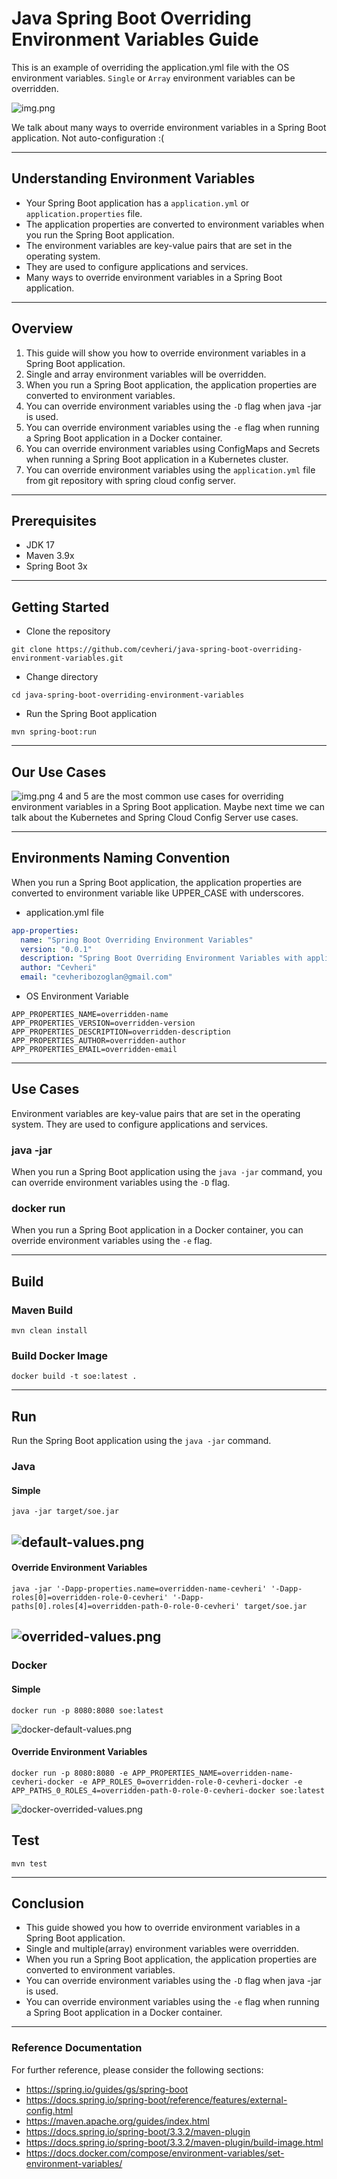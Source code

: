# Java Spring Boot Overriding Environment Variables Guide


This is an example of overriding the application.yml file with the OS environment variables. 
`Single` or `Array` environment variables can be overridden.

![img.png](images/title.png)

We talk about many ways to override environment variables in a Spring Boot application. Not auto-configuration :(

---

## Understanding Environment Variables
* Your Spring Boot application has a `application.yml` or `application.properties` file.
* The application properties are converted to environment variables when you run the Spring Boot application.
* The environment variables are key-value pairs that are set in the operating system.
* They are used to configure applications and services.
* Many ways to override environment variables in a Spring Boot application.

---

## Overview
1. This guide will show you how to override environment variables in a Spring Boot application.
2. Single and array environment variables will be overridden.
3. When you run a Spring Boot application, the application properties are converted to environment variables.
4. You can override environment variables using the `-D` flag when java -jar is used.
5. You can override environment variables using the `-e` flag when running a Spring Boot application in a Docker container.
6. You can override environment variables using ConfigMaps and Secrets when running a Spring Boot application in a Kubernetes cluster.
7. You can override environment variables using the `application.yml` file from git repository with spring cloud config server.

----

## Prerequisites
* JDK 17
* Maven 3.9x
* Spring Boot 3x

---

## Getting Started
* Clone the repository
```shell
git clone https://github.com/cevheri/java-spring-boot-overriding-environment-variables.git
```

* Change directory
```shell
cd java-spring-boot-overriding-environment-variables
```

* Run the Spring Boot application
```shell
mvn spring-boot:run
```

---


## Our Use Cases
![img.png](images/uses-cases.png)
4 and 5 are the most common use cases for overriding environment variables in a Spring Boot application. Maybe next time we can talk about the Kubernetes and Spring Cloud Config Server use cases.

---

## Environments Naming Convention
When you run a Spring Boot application, the application properties are converted to environment variable like UPPER_CASE with underscores.

* application.yml file
```yml
app-properties:
  name: "Spring Boot Overriding Environment Variables"
  version: "0.0.1"
  description: "Spring Boot Overriding Environment Variables with application.yml"
  author: "Cevheri"
  email: "cevheribozoglan@gmail.com"
```
* OS Environment Variable
```shell
APP_PROPERTIES_NAME=overridden-name
APP_PROPERTIES_VERSION=overridden-version
APP_PROPERTIES_DESCRIPTION=overridden-description
APP_PROPERTIES_AUTHOR=overridden-author
APP_PROPERTIES_EMAIL=overridden-email
```

---

## Use Cases
Environment variables are key-value pairs that are set in the operating system.
They are used to configure applications and services.

### java -jar
When you run a Spring Boot application using the `java -jar` command, you can override environment variables using the `-D` flag.



### docker run
When you run a Spring Boot application in a Docker container, you can override environment variables using the `-e` flag.
    

---

## Build
### Maven Build
```shell
mvn clean install
```

### Build Docker Image
```shell
docker build -t soe:latest .
```

---

## Run
Run the Spring Boot application using the `java -jar` command. 

### Java
#### Simple
```shell
java -jar target/soe.jar
```
![default-values.png](images/default-values.png)
---

#### Override Environment Variables
```shell
java -jar '-Dapp-properties.name=overridden-name-cevheri' '-Dapp-roles[0]=overridden-role-0-cevheri' '-Dapp-paths[0].roles[4]=overridden-path-0-role-0-cevheri' target/soe.jar
```
![overrided-values.png](images/overrided-values.png)
---

### Docker
#### Simple
```shell
docker run -p 8080:8080 soe:latest
```
![docker-default-values.png](images/docker-default-values.png)
#### Override Environment Variables
```shell
docker run -p 8080:8080 -e APP_PROPERTIES_NAME=overridden-name-cevheri-docker -e APP_ROLES_0=overridden-role-0-cevheri-docker -e APP_PATHS_0_ROLES_4=overridden-path-0-role-0-cevheri-docker soe:latest
```
![docker-overrided-values.png](images/docker-overrided-values.png)


## Test

```shell
mvn test
```

---

## Conclusion
* This guide showed you how to override environment variables in a Spring Boot application. 
* Single and multiple(array) environment variables were overridden. 
* When you run a Spring Boot application, the application properties are converted to environment variables. 
* You can override environment variables using the `-D` flag when java -jar is used. 
* You can override environment variables using the `-e` flag when running a Spring Boot application in a Docker container.

---

### Reference Documentation

For further reference, please consider the following sections:
* https://spring.io/guides/gs/spring-boot
* https://docs.spring.io/spring-boot/reference/features/external-config.html
* https://maven.apache.org/guides/index.html
* https://docs.spring.io/spring-boot/3.3.2/maven-plugin
* https://docs.spring.io/spring-boot/3.3.2/maven-plugin/build-image.html
* https://docs.docker.com/compose/environment-variables/set-environment-variables/
